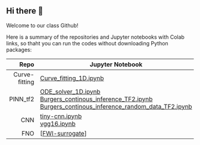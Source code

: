 ## Hi there 👋

Welcome to our class Github!

Here is a summary of the repositories and Jupyter notebooks with Colab links, so thaht you can run the codes without downloading Python packages:

| Repo | Jupyter Notebook |
|-----:|---------------|
|Curve-fitting|[Curve_fitting_1D.ipynb](https://github.com/GP248CME215/Curve-fitting/blob/main/Curve_fitting_1D.ipynb)|
|PINN_tf2|[ODE_solver_1D.ipynb](https://github.com/GP248CME215/PINN_tf2/blob/main/ODE_solver_1D.ipynb)<br />[Burgers_continous_inference_TF2.ipynb](https://github.com/GP248CME215/PINN_tf2/blob/main/Burgers_continuous_inference_TF2.ipynb)<br />[Burgers_continous_inference_random_data_TF2.ipynb](https://github.com/GP248CME215/PINN_tf2/blob/main/Burgers_continuous_inference_random_data_TF2.ipynb)|
|CNN|[tiny-cnn.ipynb](https://github.com/GP248CME215/CNN/blob/main/tiny-cnn.ipynb)<br /> [vgg16.ipynb](https://github.com/GP248CME215/CNN/blob/main/vgg16.ipynb)|
|FNO|[[FWI-surrogate](https://github.com/GP248CME215/Kaggle-2D-Elastic-Wave)]



